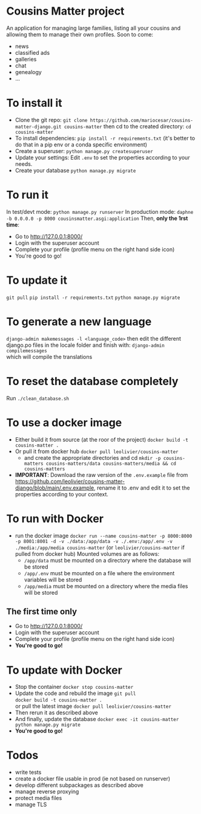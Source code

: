 # Cousins Matter project
An application for managing large families, listing all your cousins and allowing them to manage their own profiles.
Soon to come:
  * news
  * classified ads
  * galleries
  * chat
  * genealogy
  * ...

# To install it
* Clone the git repo:
 `git clone https://github.com/mariocesar/cousins-matter-django.git cousins-matter`
 then cd to the created directory:
 `cd cousins-matter`	
* To install dependencies:
 `pip install -r requirements.txt`
 (it's better to do that in a pip env or a conda specific environment)
* Create a superuser:
 `python manage.py createsuperuser`
* Update your settings:
  Edit `.env` to set the properties according to your needs.
* Create your database
 `python manage.py migrate`	

# To run it
In test/devt mode: `python manage.py runserver`
In production mode:
`daphne -b 0.0.0.0 -p 8000 cousinsmatter.asgi:application`
Then, **only the 1rst time**:
* Go to http://127.0.0.1:8000/
* Login with the superuser account
* Complete your profile (profile menu on the right hand side icon)
* You're good to go!

# To update it
 `git pull`
 `pip install -r requirements.txt`
 `python manage.py migrate`	

# To generate a new language
`django-admin makemessages -l <language_code>`
then edit the different django.po files in the locale folder
and finish with:
`django-admin compilemessages`	
which will compile the translations

# To reset the database completely
Run `./clean_database.sh`

# To use a docker image
* Either build it from source (at the roor of the project)
 `docker build -t cousins-matter .`
* Or pull it from docker hub
 `docker pull leolivier/cousins-matter`
  * and create the appropriate directories and cd
  `mkdir -p cousins-matters cousins-matters/data cousins-matters/media && cd cousins-matters`
* __IMPORTANT__: Download the raw version of the `.env.example` file from https://github.com/leolivier/cousins-matter-django/blob/main/.env.example, rename it to .env and edit it to set the properties according to your context.

# To run with Docker
* run the docker image
 `docker run --name cousins-matter -p 8000:8000 -p 8001:8001 -d -v ./data:/app/data -v ./.env:/app/.env -v ./media:/app/media cousins-matter` (or `leolivier/cousins-matter` if pulled from docker hub)
  Mounted volumes are as follows:
  * `/app/data` must be mounted on a directory where the database will be stored
  * `/app/.env` must be mounted on a file where the environment variables will be stored
  * `/app/media` must be mounted on a directory where the media files will be stored
## The first time only
  * Go to http://127.0.0.1:8000/
  * Login with the superuser account
  * Complete your profile (profile menu on the right hand side icon)
  * **You're good to go!**

# To update with Docker
* Stop the container
 `docker stop cousins-matter`
* Update the code and rebuild the image
  `git pull`	
  `docker build -t cousins-matter .`	
 or pull the latest image
 `docker pull leolivier/cousins-matter`
* Then rerun it as described above
* And finally, update the database
 `docker exec -it cousins-matter python manage.py migrate`
* **You're good to go!**

# Todos
* write tests
* create a docker file usable in prod (ie not based on runserver)
* develop different subpackages as described above
* manage reverse proxying
* protect media files
* manage TLS